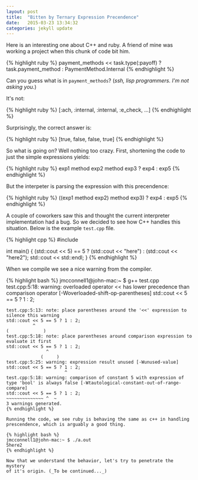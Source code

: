 ```yaml
---
layout: post
title:  "Bitten by Ternary Expression Precendence"
date:   2015-03-23 13:34:32
categories: jekyll update
---
```

Here is an interesting one about C++ and ruby. A friend of mine was
working a project when this chunk of code bit him.

{% highlight ruby %}
payment_methods << task.type(:payoff) ? task.payment_method : PaymentMethod.Internal
{% endhighlight %}

Can you guess what is in `payment_methods`? (_ssh, lisp programmers.
I'm not asking you._)

It's not:

{% highlight ruby %}
[:ach, :internal, :internal, :e_check, ...]
{% endhighlight %}

Surprisingly, the correct answer is:

{% highlight ruby %}
[true, false, false, true]
{% endhighlight %}

So what is going on? Well nothing too crazy.
First, shortening the code to just the simple expressions yields:

{% highlight ruby %}
  exp1 method exp2 method exp3 ? exp4 : exp5
{% endhighlight %}

But the interpeter is parsing the expression with this precendence:

{% highlight ruby %}
  ((exp1 method exp2) method exp3) ? exp4 : exp5
{% endhighlight %}

A couple of coworkers saw this and thought the current interpreter
implementation had a bug. So we decided to see how C++ handles
this situation. Below is the example `test.cpp` file.

{% highlight cpp %}
#include<iostream>

int main()
{
  (std::cout << 5) == 5 ? (std::cout << "here") : (std::cout << "here2");
  std::cout << std::endl;
}
{% endhighlight %}

When we compile we see a nice warning from the compiler.

{% highlight bash %}
jmcconnell1@john-mac:~ $ g++ test.cpp
test.cpp:5:18: warning: overloaded operator << has lower precedence than comparison operator [-Woverloaded-shift-op-parentheses]
  std::cout << 5 == 5 ? 1 : 2;
  ~~~~~~~~~~~~~~ ^  ~
test.cpp:5:13: note: place parentheses around the '<<' expression to silence this warning
  std::cout << 5 == 5 ? 1 : 2;
            ^
  (             )
test.cpp:5:18: note: place parentheses around comparison expression to evaluate it first
  std::cout << 5 == 5 ? 1 : 2;
                 ^
               (     )
test.cpp:5:25: warning: expression result unused [-Wunused-value]
  std::cout << 5 == 5 ? 1 : 2;
                        ^
test.cpp:5:18: warning: comparison of constant 5 with expression of type 'bool' is always false [-Wtautological-constant-out-of-range-compare]
  std::cout << 5 == 5 ? 1 : 2;
  ~~~~~~~~~~~~~~ ^  ~
3 warnings generated.
{% endhighlight %}

Running the code, we see ruby is behaving the same as c++ in handling
prescendence, which is arguably a good thing.

{% highlight bash %}
jmcconnell1@john-mac:~ $ ./a.out
5here2
{% endhighlight %}

Now that we understand the behavior, let's try to penetrate the mystery
of it's origin. (_To be continued..._)
